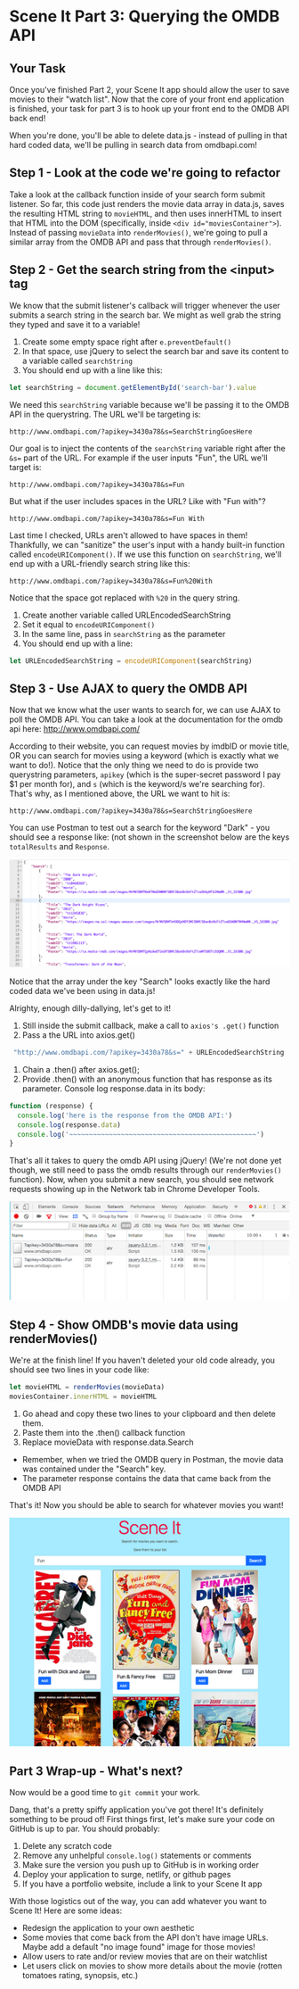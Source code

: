 # Scene It Part 3: Querying the OMDB API

## Your Task

Once you've finished Part 2, your Scene It app should allow the
user to save movies to their "watch list". Now that the core of your front end
application is finished, your task for part 3 is to hook up your front end to
the OMDB API back end!

When you're done, you'll be able to delete data.js - instead of pulling in that
hard coded data, we'll be pulling in search data from omdbapi.com!

## Step 1 - Look at the code we're going to refactor

Take a look at the callback function inside of your search form submit listener.
So far, this code just renders the movie data array in data.js, saves the
resulting HTML string to `movieHTML`, and then uses innerHTML to insert that
HTML into the DOM (specifically, inside `<div id="moviesContainer">`). Instead
of passing `movieData` into `renderMovies()`, we're going to pull a similar
array from the OMDB API and pass that through `renderMovies()`.

## Step 2 - Get the search string from the \<input\> tag

We know that the submit listener's callback will trigger whenever the user
submits a search string in the search bar. We might as well grab the string they
typed and save it to a variable!

1. Create some empty space right after `e.preventDefault()`
1. In that space, use jQuery to select the search bar and save its content to a variable called `searchString`
1. You should end up with a line like this:
  ```js
  let searchString = document.getElementById('search-bar').value
  ```

We need this `searchString` variable because we'll be passing it to the OMDB API
in the querystring. The URL we'll be targeting is:

```
http://www.omdbapi.com/?apikey=3430a78&s=SearchStringGoesHere
```

Our goal is to inject the contents of the `searchString` variable right after
the `&s=` part of the URL. For example if the user inputs "Fun", the URL we'll
target is:

```
http://www.omdbapi.com/?apikey=3430a78&s=Fun
```

But what if the user includes spaces in the URL? Like with "Fun with"?

```
http://www.omdbapi.com/?apikey=3430a78&s=Fun With
```

Last time I checked, URLs aren't allowed to have spaces in them! Thankfully, we
can "sanitize" the user's input with a handy built-in function called
`encodeURIComponent()`. If we use this function on `searchString`, we'll end up
with a URL-friendly search string like this:

```
http://www.omdbapi.com/?apikey=3430a78&s=Fun%20With
```

Notice that the space got replaced with `%20` in the query string.

1. Create another variable called URLEncodedSearchString
1. Set it equal to `encodeURIComponent()`
1. In the same line, pass in `searchString` as the parameter
1. You should end up with a line:
```js
let URLEncodedSearchString = encodeURIComponent(searchString)
```

## Step 3 - Use AJAX to query the OMDB API

Now that we know what the user wants to search for, we can use AJAX to poll the
OMDB API. You can take a look at the documentation for the omdb api here:
http://www.omdbapi.com/

According to their website, you can request movies by imdbID or movie title, OR
you can search for movies using a keyword (which is exactly what we want to
do!). Notice that the only thing we need to do is provide two querystring
parameters, `apikey` (which is the super-secret password I pay $1 per month
for), and `s` (which is the keyword/s we're searching for). That's why, as I
mentioned above, the URL we want to hit is:

```
http://www.omdbapi.com/?apikey=3430a78&s=SearchStringGoesHere
```

You can use Postman to test out a search for the keyword "Dark" - you should see
a response like: (not shown in the screenshot below are the keys `totalResults`
and `Response`.

![scene it 1](images/part3-json-response.png)

Notice that the array under the key "Search" looks exactly like the hard coded
data we've been using in data.js!

Alrighty, enough dilly-dallying, let's get to it!
1. Still inside the submit callback, make a call to `axios's .get()` function
1. Pass a the URL into axios.get()
```js
 "http://www.omdbapi.com/?apikey=3430a78&s=" + URLEncodedSearchString
 ```
1. Chain a .then() after axios.get();
1. Provide .then() with an anonymous function that has response as its parameter. Console log response.data in its body:
  ```js
  function (response) {
    console.log('here is the response from the OMDB API:')
    console.log(response.data)
    console.log('~~~~~~~~~~~~~~~~~~~~~~~~~~~~~~~~~~~~~~~~~~~~~~~')
  }
  ```

That's all it takes to query the omdb API using jQuery! (We're not done yet
though, we still need to pass the omdb results through our `renderMovies()`
function). Now, when you submit a new search, you should see network requests
showing up in the Network tab in Chrome Developer Tools.

![scene it 1](images/part3-devtools.png)

## Step 4 - Show OMDB's movie data using renderMovies()

We're at the finish line! If you haven't deleted your old code already, you
should see two lines in your code like:

```js
let movieHTML = renderMovies(movieData)
moviesContainer.innerHTML = movieHTML
```

1. Go ahead and copy these two lines to your clipboard and then delete them.
1. Paste them into the .then() callback function
1. Replace movieData with response.data.Search
  - Remember, when we tried the OMDB query in Postman, the movie data was contained under the "Search" key.
  - The parameter response contains the data that came back from the OMDB API

That's it! Now you should be able to search for whatever movies you want!

![scene it 1](images/part3-finished.png)

## Part 3 Wrap-up - What's next?

Now would be a good time to `git commit` your work.

Dang, that's a pretty spiffy application you've got there! It's definitely
something to be proud of! First things first, let's make sure your code on
GitHub is up to par. You should probably:

1. Delete any scratch code
1. Remove any unhelpful `console.log()` statements or comments
1. Make sure the version you push up to GitHub is in working order
1. Deploy your application to surge, netlify, or github pages
1. If you have a portfolio website, include a link to your Scene It app

With those logistics out of the way, you can add whatever you want to Scene It!
Here are some ideas:

- Redesign the application to your own aesthetic
- Some movies that come back from the API don't have image URLs. Maybe add a default "no image found" image for those movies!
- Allow users to rate and/or review movies that are on their watchlist
- Let users click on movies to show more details about the movie (rotten tomatoes rating, synopsis, etc.)
